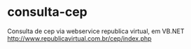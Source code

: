 # consulta-cep
Consulta de cep via webservice republica virtual, em VB.NET
http://www.republicavirtual.com.br/cep/index.php
